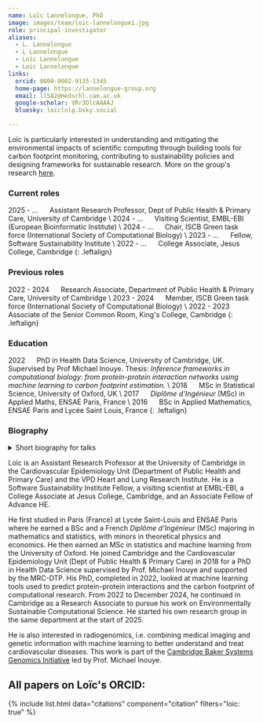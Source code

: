 ```yaml
---
name: Loïc Lannelongue, PhD
image: images/team/loic-lannelongue1.jpg
role: principal-investigator
aliases:
  - L. Lannelongue
  - L Lannelongue
  - Loïc Lannelongue
  - Loic Lannelongue
links:
  orcid: 0000-0002-9135-1345
  home-page: https://lannelongue-group.org
  email: ll582@medschl.cam.ac.uk
  google-scholar: VRr3DlcAAAAJ
  bluesky: loiclnlg.bsky.social

---
```


Loïc is particularly interested in understanding and mitigating the environmental impacts of scientific computing through building tools for carbon footprint monitoring, contributing to sustainability policies and designing frameworks for sustainable research. More on the group's research [here](/projects/).

### Current roles

2025 - ...  &nbsp;&nbsp;&nbsp;&nbsp; Assistant Research Professor, Dept of Public Health & Primary Care, University of Cambridge \\
2024 - ...  &nbsp;&nbsp;&nbsp;&nbsp; Visiting Scientist, EMBL-EBI (European Bioinformatic Institute) \\
2024 - ...  &nbsp;&nbsp;&nbsp;&nbsp; Chair, ISCB Green task force (International Society of Computational Biology) \\
2023 - ...  &nbsp;&nbsp;&nbsp;&nbsp; Fellow, Software Sustainability Institute \\
2022 - ...  &nbsp;&nbsp;&nbsp;&nbsp; College Associate, Jesus College, Cambridge
{: .leftalign}

### Previous roles

2022 - 2024  &nbsp;&nbsp;&nbsp;&nbsp; Research Associate, Department of Public Health & Primary Care, University of Cambridge \\
2023 - 2024 &nbsp;&nbsp;&nbsp;&nbsp; Member, ISCB Green task force (International Society of Computational Biology) \\
2022 - 2023 &nbsp;&nbsp;&nbsp;&nbsp; Associate of the Senior Common Room, King's College, Cambridge
{: .leftalign}

### Education

2022 &nbsp;&nbsp;&nbsp;&nbsp; PhD in Health Data Science, University of Cambridge, UK. Supervised by Prof Michael Inouye. Thesis: _Inference frameworks in computational biology: from protein-protein interaction networks using machine learning to carbon footprint estimation._ \\
2018 &nbsp;&nbsp;&nbsp;&nbsp;  MSc in Statistical Science, University of Oxford, UK \\
2017 &nbsp;&nbsp;&nbsp;&nbsp; _Diplôme d'Ingénieur_ (MSc) in Applied Maths, ENSAE Paris, France \\
2016 &nbsp;&nbsp;&nbsp;&nbsp; BSc in Applied Mathematics, ENSAE Paris and Lycée Saint Louis, France
{: .leftalign}


### Biography

<details markdown="1">
<summary>Short biography for talks</summary>

Dr Loïc Lannelongue is an Assistant Research Professor at the University of Cambridge focusing on environmentally sustainable computing and based in the Heart and Lung Research Institute in Cambridge, UK. He leads the Green Algorithms initiative which promotes more environmentally sustainable computational science. He also manages the Green DiSC certification framework for sustainable computing. His research interests also include radiogenomics, i.e. combining medical imaging and genetic information with machine learning to better understand and treat cardiovascular diseases. He is a Software Sustainability Institute Fellow, a College Associate at Jesus College, Cambridge, a visiting scientist at the European Bioinformatic Institute (EMBL-EBI) and an Associate Fellow of the Higher Education Academy.

</details>

Loïc is an Assistant Research Professor at the University of Cambridge in the Cardiovascular Epidemiology Unit (Department of Public Health and Primary Care) and the VPD Heart and Lung Research Institute. He is a Software Sustainability Institute Fellow, a visiting scientist at EMBL-EBI, a College Associate at Jesus College, Cambridge, and an Associate Fellow of Advance HE.

He first studied in Paris (France) at Lycée Saint-Louis and ENSAE Paris where he earned a BSc and a French _Diplôme d’Ingénieur_ (MSc) majoring in mathematics and statistics, with minors in theoretical physics and economics. He then earned an MSc in statistics and machine learning from the University of Oxford. He joined Cambridge and the Cardiovascular Epidemiology Unit (Dept of Public Health & Primary Care) in 2018 for a PhD in Health Data Science supervised by Prof. Michael Inouye and supported by the MRC-DTP. His PhD, completed in 2022, looked at machine learning tools used to predict protein-protein interactions and the carbon footprint of computational research. From 2022 to December 2024, he continued in Cambridge as a Research Associate to pursue his work on Environmentally Sustainable Computational Science. He started his own research group in the same department at the start of 2025.

He is also interested in radiogenomics, i.e. combining medical imaging and genetic information with machine learning to better understand and treat cardiovascular diseases. This work is part of the [Cambridge Baker Systems Genomics Initiative](https://www.inouyelab.org/home) led by Prof. Michael Inouye.

## All papers on Loïc's ORCID:

{% include list.html data="citations" component="citation" filters="loic: true" %}
